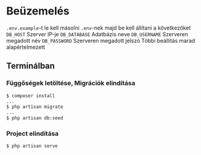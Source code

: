 # Beüzemelés

```.env.example```-t le kell másolni ```.env```-nek majd be kell állítani a következőket 
```DB_HOST``` Szerver IP-je 
```DB_DATABASE``` Adatbázis neve
```DB_USERNAME``` Szerveren megadott név
```DB_PASSWORD``` Szerveren megadott jelszó
Többi beállítás marad alapértelmezett

## Terminálban
### Függőségek letöltése, Migrációk elindítása
```bash
$ composer install
...
$ php artisan migrate
...
$ php artisan db:seed
```
### Project elindítása
```bash
$ php artisan serve
```